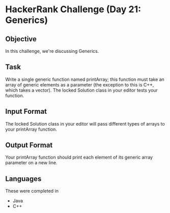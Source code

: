 # HackerRank Challenge (Day 21: Generics)

## Objective
In this challenge, we're discussing Generics.

## Task
Write a single generic function named printArray; this function must take an array of generic elements as a parameter (the exception to this is C++, which takes a vector). The locked Solution class in your editor tests your function.

## Input Format
The locked Solution class in your editor will pass different types of arrays to your printArray function.

## Output Format
Your printArray function should print each element of its generic array parameter on a new line.

## Languages
These were completed in
- Java
- C++
